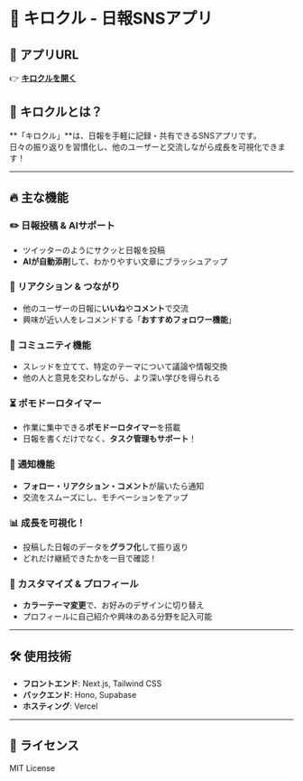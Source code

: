 # 📖 キロクル - 日報SNSアプリ  

## 🌟 アプリURL  
👉 **[キロクルを開く](https://egh-team20.vercel.app/auth/signin?callbackUrl=https%3A%2F%2Fegh-team20.vercel.app%2F)**  

## 🚀 キロクルとは？  
**「キロクル」**は、日報を手軽に記録・共有できるSNSアプリです。  
日々の振り返りを習慣化し、他のユーザーと交流しながら成長を可視化できます！  

---

## 🔥 主な機能  

### ✏️ **日報投稿 & AIサポート**  
- ツイッターのようにサクッと日報を投稿  
- **AIが自動添削**して、わかりやすい文章にブラッシュアップ  

### 💬 **リアクション & つながり**  
- 他のユーザーの日報に**いいね**や**コメント**で交流  
- 興味が近い人をレコメンドする「**おすすめフォロワー機能**」  

### 📝 **コミュニティ機能**  
- スレッドを立てて、特定のテーマについて議論や情報交換  
- 他の人と意見を交わしながら、より深い学びを得られる  

### ⏳ **ポモドーロタイマー**  
- 作業に集中できる**ポモドーロタイマー**を搭載  
- 日報を書くだけでなく、**タスク管理もサポート**！  

### 🔔 **通知機能**  
- **フォロー・リアクション・コメント**が届いたら通知  
- 交流をスムーズにし、モチベーションをアップ  

### 📊 **成長を可視化！**  
- 投稿した日報のデータを**グラフ化**して振り返り  
- どれだけ継続できたかを一目で確認！  

### 🎨 **カスタマイズ & プロフィール**  
- **カラーテーマ変更**で、お好みのデザインに切り替え  
- プロフィールに自己紹介や興味のある分野を記入可能  

---

## 🛠 使用技術  
- **フロントエンド**: Next.js, Tailwind CSS  
- **バックエンド**: Hono, Supabase  
- **ホスティング**: Vercel  

---

## 📜 ライセンス  
MIT License  
